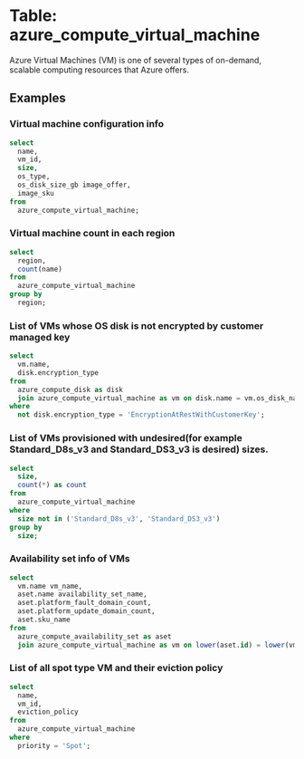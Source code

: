 # Table: azure_compute_virtual_machine

Azure Virtual Machines (VM) is one of several types of on-demand, scalable computing resources that Azure offers.

## Examples


### Virtual machine configuration info

```sql
select
  name,
  vm_id,
  size,
  os_type,
  os_disk_size_gb image_offer,
  image_sku
from
  azure_compute_virtual_machine;
```


### Virtual machine count in each region

```sql
select
  region,
  count(name)
from
  azure_compute_virtual_machine
group by
  region;
```


### List of VMs whose OS disk is not encrypted by customer managed key

```sql
select
  vm.name,
  disk.encryption_type
from
  azure_compute_disk as disk
  join azure_compute_virtual_machine as vm on disk.name = vm.os_disk_name
where
  not disk.encryption_type = 'EncryptionAtRestWithCustomerKey';
```


### List of VMs provisioned with undesired(for example Standard_D8s_v3 and Standard_DS3_v3 is desired) sizes.

```sql
select
  size,
  count(*) as count
from
  azure_compute_virtual_machine
where
  size not in ('Standard_D8s_v3', 'Standard_DS3_v3')
group by
  size;
```


### Availability set info of VMs

```sql
select
  vm.name vm_name,
  aset.name availability_set_name,
  aset.platform_fault_domain_count,
  aset.platform_update_domain_count,
  aset.sku_name
from
  azure_compute_availability_set as aset
  join azure_compute_virtual_machine as vm on lower(aset.id) = lower(vm.availability_set_id);
```


### List of all spot type VM and their eviction policy

```sql
select
  name,
  vm_id,
  eviction_policy
from
  azure_compute_virtual_machine
where
  priority = 'Spot';
```
